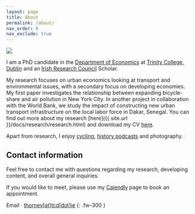```yaml
---
layout: page
title: About
permalink: /about/
nav_order: 8
nav_exclude: true
---
```




<div class="responsive">
    <img src="../assets/img/portrait_edited_ap.jpg">
</div>

I am a PhD candidate in the [Department of Economics](https://www.tcd.ie/Economics/) at [Trinity College, Dublin](https://www.tcd.ie/) and an [Irish Research Council](https://research.ie/) Scholar. 

My research focuses on urban economics looking at transport and environmental issues, with a secondary focus on developing economies. My first paper investigates the relationship between expanding bicycle-share and air pollution in New York City. In another project in collaboration with the World Bank, we study the impact of constructing new urban transport infrastructure on the local labor force in Dakar, Senegal. You can find out more about my research [here]({{ site.url }}/docs/research/research.html) and download my CV [here](/assets/doc/thorne-cv.pdf).

Apart from research, I enjoy [cycling](https://couraillon.cc/), [history podcasts](/docs/podcasts.html) and photography.

## Contact information

Feel free to contact me with questions regarding my research, developing content, and overall general inquiries.

If you would like to meet, please use my [Calendly](https://calendly.com/thornev) page to book an appointment.

Email · [thornev\[at\]tcd\[dot\]ie](mailto:thornev[at]tcd[dot]ie)
{: .fw-300 }

